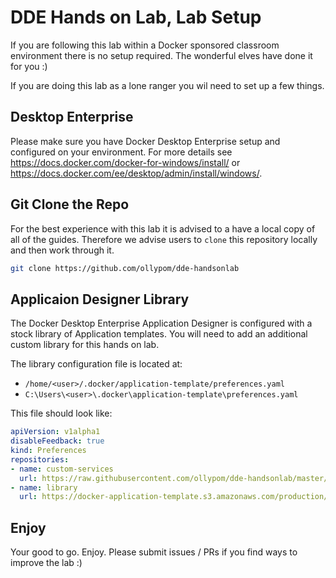 # DDE Hands on Lab, Lab Setup

If you are following this lab within a Docker sponsored classroom environment
there is no setup required. The wonderful elves have done it for you :) 

If you are doing this lab as a lone ranger you wil need to set up a few things.

## Desktop Enterprise

Please make sure you have Docker Desktop Enterprise setup and configured on your
environment. For more details see
https://docs.docker.com/docker-for-windows/install/ or
https://docs.docker.com/ee/desktop/admin/install/windows/. 

## Git Clone the Repo

For the best experience with this lab it is advised to a have a local copy of
all of the guides. Therefore we advise users to `clone` this repository locally
and then work through it.

```bash
git clone https://github.com/ollypom/dde-handsonlab
```

## Applicaion Designer Library 

The Docker Desktop Enterprise Application Designer is configured with a stock
library of Application templates. You will need to add an additional custom
library for this hands on lab.

The library configuration file is located at:

   * `/home/<user>/.docker/application-template/preferences.yaml`
   * `C:\Users\<user>\.docker\application-template\preferences.yaml`

   This file should look like:

   ```yaml
   apiVersion: v1alpha1
   disableFeedback: true
   kind: Preferences
   repositories:
   - name: custom-services
     url: https://raw.githubusercontent.com/ollypom/dde-handsonlab/master/labsetup/appdesignertemplates/library.yaml
   - name: library
     url: https://docker-application-template.s3.amazonaws.com/production/v0.1.5/library.yaml
   ```

## Enjoy

Your good to go. Enjoy. Please submit issues / PRs if you find ways to improve
the lab :) 